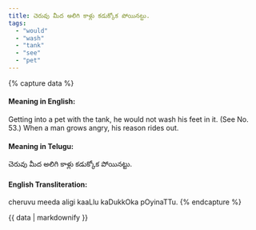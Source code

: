 ```yaml
---
title: చెరువు మీద అలిగి కాళ్లు కడుక్కోక పోయినట్టు.
tags:
  - "would"
  - "wash"
  - "tank"
  - "see"
  - "pet"
---
```


{% capture data %}
#### Meaning in English:
Getting into a pet with the tank, he would not wash his feet in it.
(See No. 53.)
When a man grows angry, his reason rides out.

#### Meaning in Telugu:
చెరువు మీద అలిగి కాళ్లు కడుక్కోక పోయినట్టు.

#### English Transliteration:
cheruvu meeda aligi kaaLlu kaDukkOka pOyinaTTu.
{% endcapture %}

<div class="notice">{{ data | markdownify }}</div>

